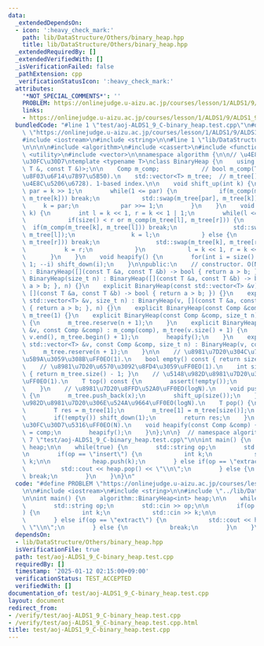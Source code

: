 ```yaml
---
data:
  _extendedDependsOn:
  - icon: ':heavy_check_mark:'
    path: lib/DataStructure/Others/binary_heap.hpp
    title: lib/DataStructure/Others/binary_heap.hpp
  _extendedRequiredBy: []
  _extendedVerifiedWith: []
  _isVerificationFailed: false
  _pathExtension: cpp
  _verificationStatusIcon: ':heavy_check_mark:'
  attributes:
    '*NOT_SPECIAL_COMMENTS*': ''
    PROBLEM: https://onlinejudge.u-aizu.ac.jp/courses/lesson/1/ALDS1/9/ALDS1_9_C
    links:
    - https://onlinejudge.u-aizu.ac.jp/courses/lesson/1/ALDS1/9/ALDS1_9_C
  bundledCode: "#line 1 \"test/aoj-ALDS1_9_C-binary_heap.test.cpp\"\n#define PROBLEM\
    \ \"https://onlinejudge.u-aizu.ac.jp/courses/lesson/1/ALDS1/9/ALDS1_9_C\"\n\n\
    #include <iostream>\n#include <string>\n\n#line 1 \"lib/DataStructure/Others/binary_heap.hpp\"\
    \n\n\n\n#include <algorithm>\n#include <cassert>\n#include <functional>\n#include\
    \ <utility>\n#include <vector>\n\nnamespace algorithm {\n\n// \u4E8C\u5206\u30D2\
    \u30FC\u30D7\ntemplate <typename T>\nclass BinaryHeap {\n    using Comp = std::function<bool(const\
    \ T &, const T &)>;\n\n    Comp m_comp;            // bool m_comp(T,T):=(\u6BD4\
    \u8F03\u6F14\u7B97\u5B50).\n    std::vector<T> m_tree;  // m_tree[]:=(\u5B8C\u5168\
    \u4E8C\u5206\u6728). 1-based index.\n\n    void shift_up(int k) {\n        int\
    \ par = k >> 1;\n        while(1 <= par) {\n            if(m_comp(m_tree[par],\
    \ m_tree[k])) break;\n            std::swap(m_tree[par], m_tree[k]);\n       \
    \     k = par;\n            par >>= 1;\n        }\n    }\n    void shift_down(int\
    \ k) {\n        int l = k << 1, r = k << 1 | 1;\n        while(l <= size()) {\n\
    \            if(size() < r or m_comp(m_tree[l], m_tree[r])) {\n              \
    \  if(m_comp(m_tree[k], m_tree[l])) break;\n                std::swap(m_tree[k],\
    \ m_tree[l]);\n                k = l;\n            } else {\n                if(m_comp(m_tree[k],\
    \ m_tree[r])) break;\n                std::swap(m_tree[k], m_tree[r]);\n     \
    \           k = r;\n            }\n            l = k << 1, r = k << 1 | 1;\n \
    \       }\n    }\n    void heapify() {\n        for(int i = size() >> 1; i >=\
    \ 1; --i) shift_down(i);\n    }\n\npublic:\n    // constructor. O(N).\n    BinaryHeap()\
    \ : BinaryHeap([](const T &a, const T &b) -> bool { return a > b; }) {}\n    explicit\
    \ BinaryHeap(size_t n) : BinaryHeap([](const T &a, const T &b) -> bool { return\
    \ a > b; }, n) {}\n    explicit BinaryHeap(const std::vector<T> &v) : BinaryHeap(v,\
    \ [](const T &a, const T &b) -> bool { return a > b; }) {}\n    explicit BinaryHeap(const\
    \ std::vector<T> &v, size_t n) : BinaryHeap(v, [](const T &a, const T &b) -> bool\
    \ { return a > b; }, n) {}\n    explicit BinaryHeap(const Comp &comp) : m_comp(comp),\
    \ m_tree(1) {}\n    explicit BinaryHeap(const Comp &comp, size_t n) : BinaryHeap(comp)\
    \ {\n        m_tree.reserve(n + 1);\n    }\n    explicit BinaryHeap(const std::vector<T>\
    \ &v, const Comp &comp) : m_comp(comp), m_tree(v.size() + 1) {\n        std::copy(v.begin(),\
    \ v.end(), m_tree.begin() + 1);\n        heapify();\n    }\n    explicit BinaryHeap(const\
    \ std::vector<T> &v, const Comp &comp, size_t n) : BinaryHeap(v, comp) {\n   \
    \     m_tree.reserve(n + 1);\n    }\n\n    // \u8981\u7D20\u304C\u7A7A\u304B\u5224\
    \u5B9A\u3059\u308B\uFF0EO(1).\n    bool empty() const { return size() == 0; }\n\
    \    // \u8981\u7D20\u6570\u3092\u8FD4\u3059\uFF0EO(1).\n    int size() const\
    \ { return m_tree.size() - 1; }\n    // \u5148\u982D\u8981\u7D20\u306E\u53C2\u7167\
    \uFF0EO(1).\n    T top() const {\n        assert(!empty());\n        return m_tree[1];\n\
    \    }\n    // \u8981\u7D20\u8FFD\u52A0\uFF0EO(logN).\n    void push(const T &x)\
    \ {\n        m_tree.push_back(x);\n        shift_up(size());\n    }\n    // \u5148\
    \u982D\u8981\u7D20\u306E\u524A\u9664\uFF0EO(logN).\n    T pop() {\n        assert(!empty());\n\
    \        T res = m_tree[1];\n        m_tree[1] = m_tree[size()];\n        m_tree.pop_back();\n\
    \        if(!empty()) shift_down(1);\n        return res;\n    }\n    // \u30D2\
    \u30FC\u30D7\u5316\uFF0EO(N).\n    void heapify(const Comp &comp) {\n        m_comp\
    \ = comp;\n        heapify();\n    }\n};\n\n}  // namespace algorithm\n\n\n#line\
    \ 7 \"test/aoj-ALDS1_9_C-binary_heap.test.cpp\"\n\nint main() {\n    algorithm::BinaryHeap<int>\
    \ heap;\n\n    while(true) {\n        std::string op;\n        std::cin >> op;\n\
    \n        if(op == \"insert\") {\n            int k;\n            std::cin >>\
    \ k;\n\n            heap.push(k);\n        } else if(op == \"extract\") {\n  \
    \          std::cout << heap.pop() << \"\\n\";\n        } else {\n           \
    \ break;\n        }\n    }\n}\n"
  code: "#define PROBLEM \"https://onlinejudge.u-aizu.ac.jp/courses/lesson/1/ALDS1/9/ALDS1_9_C\"\
    \n\n#include <iostream>\n#include <string>\n\n#include \"../lib/DataStructure/Others/binary_heap.hpp\"\
    \n\nint main() {\n    algorithm::BinaryHeap<int> heap;\n\n    while(true) {\n\
    \        std::string op;\n        std::cin >> op;\n\n        if(op == \"insert\"\
    ) {\n            int k;\n            std::cin >> k;\n\n            heap.push(k);\n\
    \        } else if(op == \"extract\") {\n            std::cout << heap.pop() <<\
    \ \"\\n\";\n        } else {\n            break;\n        }\n    }\n}\n"
  dependsOn:
  - lib/DataStructure/Others/binary_heap.hpp
  isVerificationFile: true
  path: test/aoj-ALDS1_9_C-binary_heap.test.cpp
  requiredBy: []
  timestamp: '2025-01-12 02:15:00+09:00'
  verificationStatus: TEST_ACCEPTED
  verifiedWith: []
documentation_of: test/aoj-ALDS1_9_C-binary_heap.test.cpp
layout: document
redirect_from:
- /verify/test/aoj-ALDS1_9_C-binary_heap.test.cpp
- /verify/test/aoj-ALDS1_9_C-binary_heap.test.cpp.html
title: test/aoj-ALDS1_9_C-binary_heap.test.cpp
---
```

